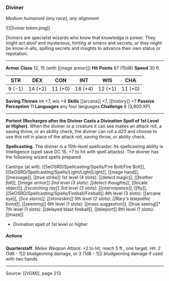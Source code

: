 ### Diviner
_Medium humanoid (any race), any alignment_

![[Diviner token.png]]

Diviners are specialist wizards who know that knowledge is power. They might act aloof and mysterious, hinting at omens and secrets, or they might be know-it-alls, spilling secrets and insights to advance their own status or reputation.






---

**Armor Class** 12, 15 (with [[mage armor]])
**Hit Points** 67 (15d8)
**Speed** 30 ft.

| STR     | DEX     | CON     | INT     | WIS     | CHA     |
|---------|---------|---------|---------|---------|---------|
| 9 (-1) | 14 (+2) | 11 (+0) | 18 (+4) | 12 (+1) | 11 (+0) |

**Saving Throws** int +7, wis +4
**Skills** [[arcana]] +7, [[history]] +7
**Passive Perception** 11
**Languages** any four languages
**Challenge** 8 (3,900 XP)

---

**Portent (Recharges after the Diviner Casts a Divination Spell of 1st Level or Higher)**. When the diviner or a creature it can see makes an attack roll, a saving throw, or an ability check, the diviner can roll a d20 and choose to use this roll in place of the attack roll, saving throw, or ability check.

**Spellcasting.** The diviner is a 15th-level spellcaster. Its spellcasting ability is Intelligence (spell save DC 15, +7 to hit with spell attacks). The diviner has the following wizard spells prepared:

Cantrips (at will): [[5eOSRD/Spellcasting/Spells/Fire Bolt/Fire Bolt]], [[5eOSRD/Spellcasting/Spells/Light/Light|Light]], [[mage hand]], [[message]], [[true strike]]
1st level (4 slots): [[detect magic]]*, [[feather fall]], [[mage armor]]
2nd level (3 slots): [[detect thoughts]]*, [[locate object]]*, [[scorching ray]]
3rd level (3 slots): [[clairvoyance]]*, [[fly]], [[5eOSRD/Spellcasting/Spells/Fireball/Fireball]]
4th level (3 slots): [[arcane eye]]*, [[ice storm]], [[stoneskin]]
5th level (2 slots): [[Rary's telepathic bond]]*, [[seeming]]
6th level (1 slots): [[mass suggestion]], [[true seeing]]*
7th level (1 slots): [[delayed blast fireball]], [[teleport]]
8th level (1 slots): [[maze]]

* Divination spell of 1st level or higher

##### Actions
**Quarterstaff**. _Melee Weapon Attack:_ +2 to hit, reach 5 ft., one target. Hit: 2 (1d6 - 1]]) bludgeoning damage, or 3 (1d8 - 1]]) bludgeoning damage if used with two hands.


---

Source: [[VGM]], page 213